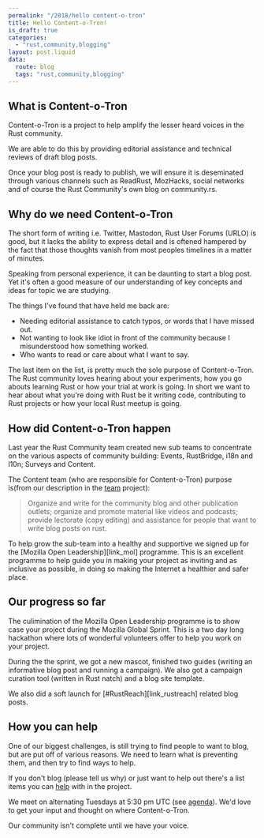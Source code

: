 ```yaml
---
permalink: "/2018/hello content-o-tron"
title: Hello Content-o-Tron!
is_draft: true
categories:
  - "rust,community,blogging"
layout: post.liquid
data:
  route: blog
  tags: "rust,community,blogging"
---
```


## What is Content-o-Tron

Content-o-Tron is a project to help amplify the lesser heard voices in the Rust community.

We are able to do this by providing editorial assistance and technical reviews of draft blog posts.

Once your blog post is ready to publish, we will ensure it is deseminated through various channels such as ReadRust, MozHacks, social networks and of course the Rust Community's own blog on community.rs.

## Why do we need Content-o-Tron

The short form of writing i.e. Twitter, Mastodon, Rust User Forums (URLO) is good, but it lacks the ability to express detail and is oftened hampered by the fact that those thoughts vanish from most peoples timelines in a matter of minutes.

Speaking from personal experience, it can be daunting to start a blog post. Yet it's often a good measure of our understanding of key concepts and ideas for topic we are studying.

The things I've found that have held me back are:

- Needing editorial assistance to catch typos, or words that I have missed out.
- Not wanting to look like idiot in front of the community because I misunderstood how something worked.
- Who wants to read or care about what I want to say.

The last item on the list, is pretty much the sole purpose of Content-o-Tron. The Rust community loves hearing about your experiments, how you go abouts learning Rust or how your trial at work is going. In short we want to hear about what you're doing with Rust be it writing code, contributing to Rust projects or how your local Rust meetup is going.

## How did Content-o-Tron happen

Last year the Rust Community team created new sub teams to concentrate on the various aspects of community building: Events, RustBridge,  i18n and l10n; Surveys and Content.

The Content team (who are responsible for Content-o-Tron) purpose is(from our description in the [team][link_rust_comm_team] project):

> Organize and write for the community blog and other publication outlets; organize and promote material like videos and podcasts; provide lectorate (copy editing) and assistance for people that want to write blog posts on rust.

To help grow the sub-team into a healthy and supportive we signed up for the [Mozilla Open Leadership][link_mol] programme. This is an excellent programme to help guide you in making your project as inviting and as inclusive as possible, in doing so making the Internet a healthier and safer place.

## Our progress so far

The culimination of the Mozilla Open Leadership programme is to show case your project during the Mozilla Global Sprint. This is a two day long hackathon where lots of wonderful volunteers offer to help you work on your project.

During the the sprint, we got a new mascot, finished two guides (writing an informative blog post and running a campaign). We also got a campaign curation tool (written in Rust natch) and a blog site template.

We also did a soft launch for [#RustReach][link_rustreach] related blog posts.

## How you can help

One of our biggest challenges, is still trying to find people to want to blog, but are put off of various reasons. We need to learn what is preventing them, and then try to find ways to help.

If you don't blog (please tell us why) or just want to help out there's a list items you can [help][link_cot_help_wanted] with in the project.

We meet on alternating Tuesdays at 5:30 pm UTC (see [agenda][link_ct_agenda]). We'd love to get your input and thought on where Content-o-Tron.

Our community isn't complete until we have your voice.

[link_moz_global_sprint]: /2018/2018-0005-mozilla-global-sprint/
[link_rust_comm_team]: https://github.com/rust-community/team#-content
[link_cot_help_wanted]: https://github.com/rust-community/content-o-tron/issues?q=is%3Aopen+is%3Aissue+label%3A%22help+wanted%22
[link_ct_agenda]: https://github.com/rust-community/content-team/labels/agenda
[link_rust_reach]: http://reach.rust-lang.org/
